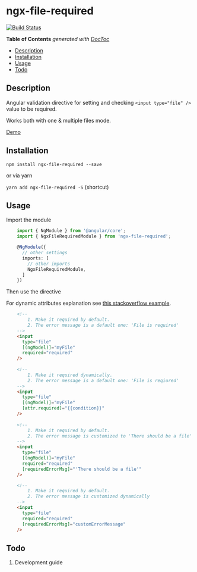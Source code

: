 # ngx-file-required

[![Build Status](https://travis-ci.org/pkantsedalov/ngx-file-required.svg?branch=master)](https://travis-ci.org/pkantsedalov/ngx-file-required)

<!-- START doctoc generated TOC please keep comment here to allow auto update -->
<!-- DON'T EDIT THIS SECTION, INSTEAD RE-RUN doctoc TO UPDATE -->
**Table of Contents**  *generated with [DocToc](https://github.com/thlorenz/doctoc)*

  - [Description](#description)
  - [Installation](#installation)
  - [Usage](#usage)
  - [Todo](#todo)

<!-- END doctoc generated TOC please keep comment here to allow auto update -->

## Description

Angular validation directive for setting and checking `<input type="file" />` value to be required.

Works both with one & multiple files mode.

[Demo](https://pkantsedalov.github.io/ngx-file-required/)

## Installation
`npm install ngx-file-required --save`

or via yarn

`yarn add ngx-file-required -S` (shortcut)

## Usage

Import the module

```typescript
    import { NgModule } from '@angular/core';
    import { NgxFileRequiredModule } from 'ngx-file-required';

    @NgModule({
      // other settings
      imports: [
        // other imports
        NgxFileRequiredModule,
      ]
    })
```

Then use the directive

For dynamic attributes explanation see [this stackoverflow example](https://stackoverflow.com/a/36745752/2385788).

```html
    <!-- 
        1. Make it required by default.
        2. The error message is a default one: 'File is required' 
    -->
    <input
      type="file"
      [(ngModel)]="myFile"
      required="required"
    />
    
    <!-- 
        1. Make it required dynamically.
        2. The error message is a default one: 'File is reqiured'
    -->
    <input
      type="file"
      [(ngModel)]="myFile"
      [attr.required]="{{condition}}"
    />
    
    <!-- 
        1. Make it required by default.
        2. The error message is customized to 'There should be a file' 
    -->
    <input 
      type="file" 
      [(ngModel)]="myFile"
      required="required"
      [requiredErrorMsg]="'There should be a file'" 
    />

    <!--
        1. Make it required by default.
        2. The error message is customized dynamically
    -->
    <input
      type="file"
      required="required"
      [requiredErrorMsg]="customErrorMessage"
    />
```

## Todo
1. Development guide

